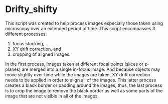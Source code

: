 # Drifty_shifty

This script was created to help process images especially those taken using microscopy over an extended period of time. This script encompasses 3 different processes:
1)  focus stacking,
2)  XY drift correction, and
3)  cropping of aligned images.

In the first process, images taken at different focal points (slices or z-planes) are merged into a single in-focus image. And because objects may move slightly over time while the images are taken, XY drift correction needs to be applied in order to align all of the images. This latter process creates a black border or padding around the images, thus, the last process is to crop the image to remove the black border as well as some parts of the image that are not visible in all of the images.
